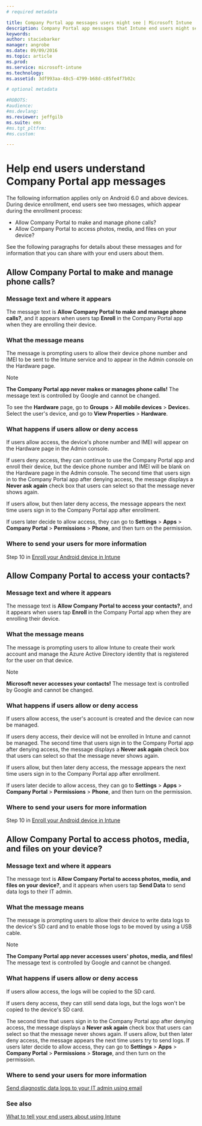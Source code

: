 ```yaml
---
# required metadata

title: Company Portal app messages users might see | Microsoft Intune
description: Company Portal app messages that Intune end users might see
keywords:
author: staciebarker
manager: angrobe
ms.date: 09/09/2016
ms.topic: article
ms.prod:
ms.service: microsoft-intune
ms.technology:
ms.assetid: 3df993aa-48c5-4799-b68d-c85fe4f7b02c

# optional metadata

#ROBOTS:
#audience:
#ms.devlang:
ms.reviewer: jeffgilb
ms.suite: ems
#ms.tgt_pltfrm:
#ms.custom:

---
```


# Help end users understand Company Portal app messages

The following information applies only on Android 6.0 and above devices. During device enrollment, end users see two messages, which appear during the enrollment process:

- Allow Company Portal to make and manage phone calls?
- Allow Company Portal to access photos, media, and files on your device?

See the following paragraphs for details about these messages and for information that you can share with your end users about them.

## Allow Company Portal to make and manage phone calls?

### Message text and where it appears
The message text is **Allow Company Portal to make and manage phone calls?**, and it appears when users tap **Enroll** in the Company Portal app when they are enrolling their device.

### What the message means
The message is prompting users to allow their device phone number and IMEI to be sent to the Intune service and to appear in the Admin console on the Hardware page.

> [!NOTE]
> **The Company Portal app never makes or manages phone calls!** The message text is controlled by Google and cannot be changed.

To see the **Hardware** page, go to **Groups** > **All mobile devices** > **Device**s. Select the user's device, and go to **View Properties** > **Hardware**.

### What happens if users allow or deny access
If users allow access, the device's phone number and IMEI will appear on the Hardware page in the Admin console.

If users deny access, they can continue to use the Company Portal app and enroll their device, but the device phone number and IMEI will be blank on the Hardware page in the Admin console. The second time that users sign in to the Company Portal app after denying access, the message displays a **Never ask again** check box that users can select so that the message never shows again.

If users allow, but then later deny access, the message appears the next time users sign in to the Company Portal app after enrollment.

If users later decide to allow access, they can go to **Settings** > **Apps** > **Company Portal** > **Permissions** > **Phone**, and then turn on the permission.

### Where to send your users for more information
Step 10 in [Enroll your Android device in Intune](/Intune/EndUser/enroll-your-device-in-intune-android)

## Allow Company Portal to access your contacts?

### Message text and where it appears
The message text is **Allow Company Portal to access your contacts?**, and it appears when users tap **Enroll** in the Company Portal app when they are enrolling their device.

### What the message means
The message is prompting users to allow Intune to create their work account and manage the Azure Active Directory identity that is registered for the user on that device.

> [!NOTE]
> **Microsoft never accesses your contacts!** The message text is controlled by Google and cannot be changed.

### What happens if users allow or deny access
If users allow access, the user's account is created and the device can now be managed.

If users deny access, their device will not be enrolled in Intune and cannot be managed. The second time that users sign in to the Company Portal app after denying access, the message displays a **Never ask again** check box that users can select so that the message never shows again.

If users allow, but then later deny access, the message appears the next time users sign in to the Company Portal app after enrollment.

If users later decide to allow access, they can go to **Settings** > **Apps** > **Company Portal** > **Permissions** > **Phone**, and then turn on the permission.

### Where to send your users for more information
Step 10 in [Enroll your Android device in Intune](/Intune/EndUser/enroll-your-device-in-intune-android)

## Allow Company Portal to access photos, media, and files on your device?

### Message text and where it appears
The message text is **Allow Company Portal to access photos, media, and files on your device?**, and it appears when users tap **Send Data** to send data logs to their IT admin.

### What the message means
The message is prompting users to allow their device to write data logs to the device's SD card and to enable those logs to be moved by using a USB cable.   

> [!NOTE]
> **The Company Portal app never accesses users' photos, media, and files!** The message text is controlled by Google and cannot be changed.

### What happens if users allow or deny access
If users allow access, the logs will be copied to the SD card.

If users deny access, they can still send data logs, but the logs won't be copied to the device's SD card.

The second time that users sign in to the Company Portal app after denying access, the message displays a **Never ask again** check box that users can select so that the message never shows again. If users allow, but then later deny access, the message appears the next time users try to send logs. If users later decide to allow access, they can go to **Settings** > **Apps** > **Company Portal** > **Permissions** > **Storage**, and then turn on the permission.

### Where to send your users for more information
[Send diagnostic data logs to your IT admin using email](/Intune/EndUser/send-diagnostic-data-logs-to-your-it-administrator-using-email-android)


### See also
[What to tell your end users about using Intune](/intune/deploy-use/what-to-tell-your-end-users-about-using-microsoft-intune)
